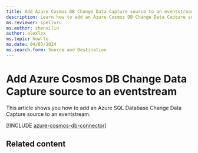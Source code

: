 ```yaml
---
title: Add Azure Cosmos DB Change Data Capture source to an eventstream
description: Learn how to add an Azure Cosmos DB Change Data Capture source to an eventstream.
ms.reviewer: spelluru
ms.author: zhenxilin
author: alexlzx
ms.topic: how-to
ms.date: 04/03/2024
ms.search.form: Source and Destination
---
```


# Add Azure Cosmos DB Change Data Capture source to an eventstream
This article shows you how to add an Azure SQL Database Change Data Capture source to an eventstream.

[!INCLUDE [azure-cosmos-db-connector](./includes/azure-cosmos-db-connector.md)]

## Related content

